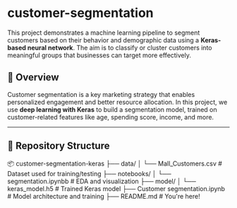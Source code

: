 # customer-segmentation

This project demonstrates a machine learning pipeline to segment customers based on their behavior and demographic data using a **Keras-based neural network**. The aim is to classify or cluster customers into meaningful groups that businesses can target more effectively.

## 🚀 Overview

Customer segmentation is a key marketing strategy that enables personalized engagement and better resource allocation. In this project, we use **deep learning with Keras** to build a segmentation model, trained on customer-related features like age, spending score, income, and more.

---

## 📁 Repository Structure

📦 customer-segmentation-keras
├── data/
│ └── Mall_Customers.csv # Dataset used for training/testing
├── notebooks/
│ └── segmentation.ipynbb # EDA and visualization
├── model/
│ └── keras_model.h5 # Trained Keras model
├── Customer segmentation.ipynb # Model architecture and training
├── README.md # You're here!
